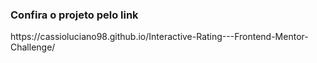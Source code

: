 <h3>Confira o projeto pelo link</h3>
https://cassioluciano98.github.io/Interactive-Rating---Frontend-Mentor-Challenge/
